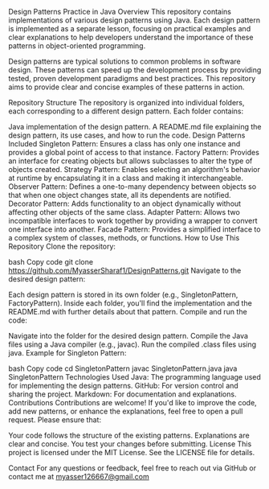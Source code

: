 Design Patterns Practice in Java
Overview
This repository contains implementations of various design patterns using Java. Each design pattern is implemented as a separate lesson, focusing on practical examples and clear explanations to help developers understand the importance of these patterns in object-oriented programming.

Design patterns are typical solutions to common problems in software design. These patterns can speed up the development process by providing tested, proven development paradigms and best practices. This repository aims to provide clear and concise examples of these patterns in action.

Repository Structure
The repository is organized into individual folders, each corresponding to a different design pattern. Each folder contains:

Java implementation of the design pattern.
A README.md file explaining the design pattern, its use cases, and how to run the code.
Design Patterns Included
Singleton Pattern: Ensures a class has only one instance and provides a global point of access to that instance.
Factory Pattern: Provides an interface for creating objects but allows subclasses to alter the type of objects created.
Strategy Pattern: Enables selecting an algorithm's behavior at runtime by encapsulating it in a class and making it interchangeable.
Observer Pattern: Defines a one-to-many dependency between objects so that when one object changes state, all its dependents are notified.
Decorator Pattern: Adds functionality to an object dynamically without affecting other objects of the same class.
Adapter Pattern: Allows two incompatible interfaces to work together by providing a wrapper to convert one interface into another.
Facade Pattern: Provides a simplified interface to a complex system of classes, methods, or functions.
How to Use This Repository
Clone the repository:

bash
Copy code
git clone https://github.com/MyasserSharaf1/DesignPatterns.git
Navigate to the desired design pattern:

Each design pattern is stored in its own folder (e.g., SingletonPattern, FactoryPattern).
Inside each folder, you'll find the implementation and the README.md with further details about that pattern.
Compile and run the code:

Navigate into the folder for the desired design pattern.
Compile the Java files using a Java compiler (e.g., javac).
Run the compiled .class files using java.
Example for Singleton Pattern:

bash
Copy code
cd SingletonPattern
javac SingletonPattern.java
java SingletonPattern
Technologies Used
Java: The programming language used for implementing the design patterns.
GitHub: For version control and sharing the project.
Markdown: For documentation and explanations.
Contributions
Contributions are welcome! If you'd like to improve the code, add new patterns, or enhance the explanations, feel free to open a pull request. Please ensure that:

Your code follows the structure of the existing patterns.
Explanations are clear and concise.
You test your changes before submitting.
License
This project is licensed under the MIT License. See the LICENSE file for details.

Contact
For any questions or feedback, feel free to reach out via GitHub or contact me at myasser126667@gmail.com

